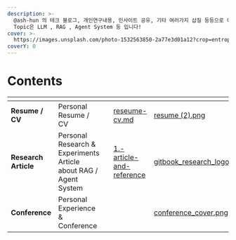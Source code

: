 ```yaml
---
description: >-
  @ash-hun 의 테크 블로그, 개인연구내용, 인사이트 공유, 기타 여러가지 삽질 등등으로 이루어진 모든 내용을 기록하고자 합니다. 주된
  Topic은 LLM , RAG , Agent System 등 입니다!
cover: >-
  https://images.unsplash.com/photo-1532563850-2a77e3d01a12?crop=entropy&cs=srgb&fm=jpg&ixid=M3wxOTcwMjR8MHwxfHNlYXJjaHwyfHxzdW1tZXIlMjBuaWdodHxlbnwwfHx8fDE3NDk0NDQwNzR8MA&ixlib=rb-4.1.0&q=85
coverY: 0
---
```


# Contents



<table data-view="cards"><thead><tr><th></th><th></th><th></th><th data-hidden data-card-target data-type="content-ref"></th><th data-hidden data-card-cover data-type="files"></th></tr></thead><tbody><tr><td><strong>Resume / CV</strong></td><td>Personal Resume / CV</td><td></td><td><a href="resume-cv/reseume-cv.md">reseume-cv.md</a></td><td><a href=".gitbook/assets/resume (2).png">resume (2).png</a></td></tr><tr><td><strong>Research Article</strong></td><td>Personal Research &#x26; Experiments Article about RAG / Agent System </td><td></td><td><a href="research/1.-article-and-reference/">1.-article-and-reference</a></td><td><a href=".gitbook/assets/gitbook_research_logo.png">gitbook_research_logo.png</a></td></tr><tr><td><strong>Conference</strong></td><td>Personal Experience &#x26; Conference</td><td></td><td></td><td><a href=".gitbook/assets/conference_cover.png">conference_cover.png</a></td></tr></tbody></table>

